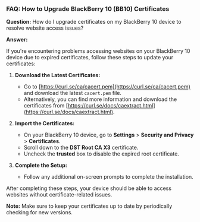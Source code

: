 ### FAQ: How to Upgrade BlackBerry 10 (BB10) Certificates

**Question:** How do I upgrade certificates on my BlackBerry 10 device to resolve website access issues?

**Answer:**

If you're encountering problems accessing websites on your BlackBerry 10 device due to expired certificates, follow these steps to update your certificates:

1. **Download the Latest Certificates:**
   - Go to [https://curl.se/ca/cacert.pem](https://curl.se/ca/cacert.pem) and download the latest `cacert.pem` file.
   - Alternatively, you can find more information and download the certificates from [https://curl.se/docs/caextract.html](https://curl.se/docs/caextract.html).

2. **Import the Certificates:**
   - On your BlackBerry 10 device, go to **Settings** > **Security and Privacy** > **Certificates**.
   - Scroll down to the **DST Root CA X3** certificate.
   - Uncheck the **trusted** box to disable the expired root certificate.

3. **Complete the Setup:**
   - Follow any additional on-screen prompts to complete the installation.

After completing these steps, your device should be able to access websites without certificate-related issues.

**Note:** Make sure to keep your certificates up to date by periodically checking for new versions.

